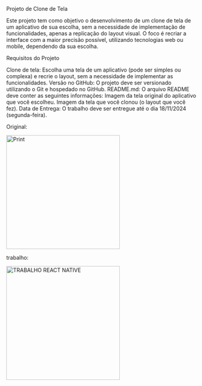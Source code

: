 Projeto de Clone de Tela

Este projeto tem como objetivo o desenvolvimento de um clone de tela de um aplicativo de sua escolha, sem a necessidade de implementação de funcionalidades, apenas a replicação do layout visual. O foco é recriar a interface com a maior precisão possível, utilizando tecnologias web ou mobile, dependendo da sua escolha.

Requisitos do Projeto

Clone de tela: Escolha uma tela de um aplicativo (pode ser simples ou complexa) e recrie o layout, sem a necessidade de implementar as funcionalidades.
Versão no GitHub: O projeto deve ser versionado utilizando o Git e hospedado no GitHub.
README.md: O arquivo README deve conter as seguintes informações:
Imagem da tela original do aplicativo que você escolheu.
Imagem da tela que você clonou (o layout que você fez).
Data de Entrega: O trabalho deve ser entregue até o dia 18/11/2024 (segunda-feira).


Original:

<img src="https://github.com/user-attachments/assets/b8bddeff-d5dd-44e9-8dc4-3b007b827b49" alt="Print" width="300"/>


trabalho:


<img src="https://github.com/user-attachments/assets/4c4520ce-ae09-4ea1-bc4b-e701080f1837" alt="TRABALHO REACT NATIVE" width="300"/>

